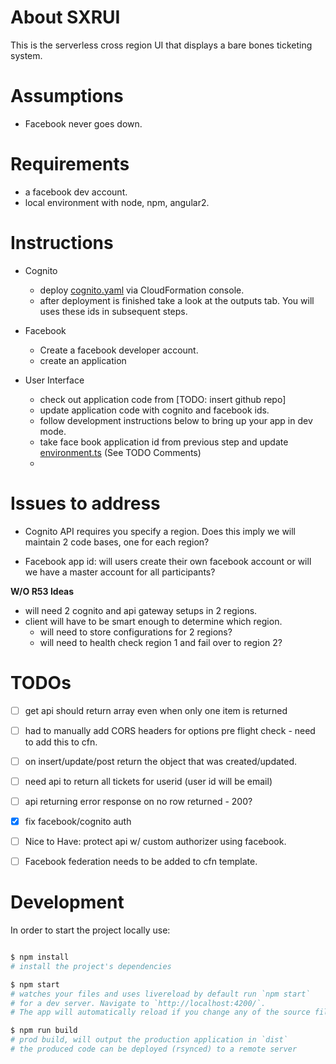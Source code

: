 # About SXRUI

This is the serverless cross region UI that displays a bare bones 
ticketing system.

# Assumptions
- Facebook never goes down.

# Requirements

- a facebook dev account.
- local environment with node, npm, angular2.

# Instructions

- Cognito
  - deploy [cognito.yaml](./cfn/cognito.yaml) via CloudFormation console.
  - after deployment is finished take a look at the outputs tab. You will 
  uses these ids in subsequent steps.

- Facebook
  - Create a facebook developer account.
  - create an application 

- User Interface
  - check out application code from [TODO: insert github repo]
  - update application code with cognito and facebook ids.
  - follow development instructions below to bring up your app in dev mode.
  - take face book application id from previous step and update 
    [environment.ts](./src/environments/environment.ts) (See TODO Comments)
  - 
  
# Issues to address

* Cognito API requires you specify a region. Does this imply we will 
maintain 2 code bases, one for each region?

* Facebook app id: will users create their own facebook account or 
will we have a master account for all participants?

**W/O R53 Ideas**
* will need 2 cognito and api gateway setups in 2 regions.
* client will have to be smart enough to determine which region.
  * will need to store configurations for 2 regions?
  * will need to health check region 1 and fail over to region 2?
  

# TODOs

- [ ] get api should return array even when only one item is returned
- [ ] had to manually add CORS headers for options pre flight check - need to add this to cfn.
- [ ] on insert/update/post return the object that was created/updated.
- [ ] need api to return all tickets for userid (user id will be email)
- [ ] api returning error response on no row returned - 200?
- [X] fix facebook/cognito auth
- [ ] Nice to Have: protect api w/ custom authorizer using facebook.
- [ ] Facebook federation needs to be added to cfn template.



# Development

In order to start the project locally use:
```bash

$ npm install
# install the project's dependencies

$ npm start
# watches your files and uses livereload by default run `npm start` 
# for a dev server. Navigate to `http://localhost:4200/`. 
# The app will automatically reload if you change any of the source files.

$ npm run build
# prod build, will output the production application in `dist`
# the produced code can be deployed (rsynced) to a remote server

```
